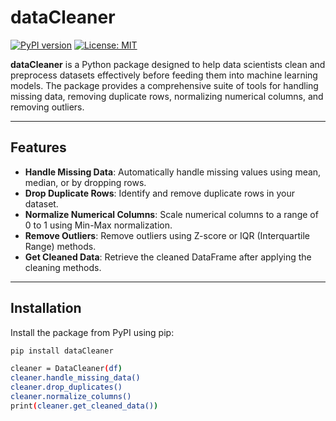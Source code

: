 # dataCleaner

[![PyPI version](https://badge.fury.io/py/dataCleaner.svg)](https://badge.fury.io/py/dataCleaner)
[![License: MIT](https://img.shields.io/badge/License-MIT-yellow.svg)](https://opensource.org/licenses/MIT)

**dataCleaner** is a Python package designed to help data scientists clean and preprocess datasets effectively before feeding them into machine learning models. The package provides a comprehensive suite of tools for handling missing data, removing duplicate rows, normalizing numerical columns, and removing outliers.

---

## **Features**

- **Handle Missing Data**: Automatically handle missing values using mean, median, or by dropping rows.
- **Drop Duplicate Rows**: Identify and remove duplicate rows in your dataset.
- **Normalize Numerical Columns**: Scale numerical columns to a range of 0 to 1 using Min-Max normalization.
- **Remove Outliers**: Remove outliers using Z-score or IQR (Interquartile Range) methods.
- **Get Cleaned Data**: Retrieve the cleaned DataFrame after applying the cleaning methods.

---

## **Installation**

Install the package from PyPI using pip:

```bash
pip install dataCleaner

cleaner = DataCleaner(df)
cleaner.handle_missing_data()
cleaner.drop_duplicates()
cleaner.normalize_columns()
print(cleaner.get_cleaned_data())
